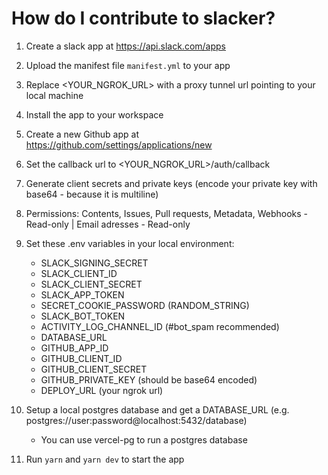 # How do I contribute to slacker?

1. Create a slack app at https://api.slack.com/apps
2. Upload the manifest file `manifest.yml` to your app
3. Replace <YOUR_NGROK_URL> with a proxy tunnel url pointing to your local machine
4. Install the app to your workspace
5. Create a new Github app at https://github.com/settings/applications/new
6. Set the callback url to <YOUR_NGROK_URL>/auth/callback
7. Generate client secrets and private keys (encode your private key with base64 - because it is multiline)
8. Permissions: Contents, Issues, Pull requests, Metadata, Webhooks - Read-only | Email adresses - Read-only
9. Set these .env variables in your local environment:
    - SLACK_SIGNING_SECRET
    - SLACK_CLIENT_ID
    - SLACK_CLIENT_SECRET
    - SLACK_APP_TOKEN
    - SECRET_COOKIE_PASSWORD (RANDOM_STRING)
    - SLACK_BOT_TOKEN
    - ACTIVITY_LOG_CHANNEL_ID (#bot_spam recommended)
    - DATABASE_URL
    - GITHUB_APP_ID
    - GITHUB_CLIENT_ID
    - GITHUB_CLIENT_SECRET
    - GITHUB_PRIVATE_KEY (should be base64 encoded)
    - DEPLOY_URL (your ngrok url)

10. Setup a local postgres database and get a DATABASE_URL (e.g. postgres://user:password@localhost:5432/database)
    - You can use vercel-pg to run a postgres database
11. Run `yarn` and `yarn dev` to start the app